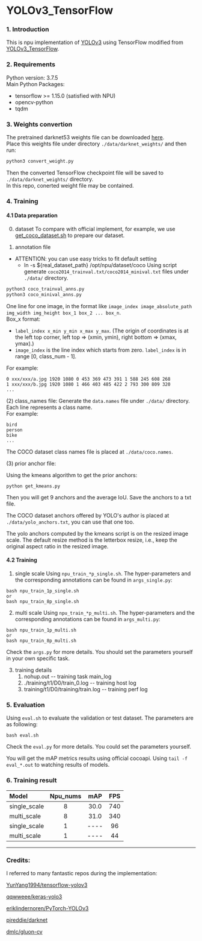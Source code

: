 #  YOLOv3_TensorFlow

### 1. Introduction
This is npu implementation of [YOLOv3](https://pjreddie.com/media/files/papers/YOLOv3.pdf) using TensorFlow modified from [YOLOv3_TensorFlow](https://github.com/wizyoung/YOLOv3_TensorFlow).   

### 2. Requirements
Python version: 3.7.5  
Main Python Packages:
- tensorflow >= 1.15.0 (satisfied with NPU)
- opencv-python
- tqdm

### 3. Weights convertion
The pretrained darknet53 weights file can be downloaded [here](https://pjreddie.com/media/files/darknet53.conv.74).        
Place this weights file under directory `./data/darknet_weights/` and then run:
```python
python3 convert_weight.py
```
Then the converted TensorFlow checkpoint file will be saved to `./data/darknet_weights/` directory.  
In this repo, conerted weight file may be contained. 

### 4. Training
#### 4.1 Data preparation 
0. dataset
To compare with official implement, for example, we use [get_coco_dataset.sh](https://github.com/pjreddie/darknet/blob/master/scripts/get_coco_dataset.sh) to prepare our dataset.

1. annotation file
- ATTENTION: you can use easy tricks to fit default setting
    - ln -s ${real_dataset_path} /opt/npu/dataset/coco 
Using script generate `coco2014_trainval.txt/coco2014_minival.txt` files under `./data/` directory.
```python
python3 coco_trainval_anns.py
python3 coco_minival_anns.py
```   
One line for one image, in the format like `image_index image_absolute_path img_width img_height box_1 box_2 ... box_n`.    
Box_x format: 
- `label_index x_min y_min x_max y_max`. (The origin of coordinates is at the left top corner, left top => (xmin, ymin), right bottom => (xmax, ymax).)       
-  `image_index` is the line index which starts from zero. `label_index` is in range [0, class_num - 1].

For example:
```
0 xxx/xxx/a.jpg 1920 1080 0 453 369 473 391 1 588 245 608 268
1 xxx/xxx/b.jpg 1920 1080 1 466 403 485 422 2 793 300 809 320
...
```

(2)  class_names file:
Generate the `data.names` file under `./data/` directory. Each line represents a class name.     
For example:     
```
bird
person
bike
...
```

The COCO dataset class names file is placed at `./data/coco.names`.

(3) prior anchor file:

Using the kmeans algorithm to get the prior anchors:

```
python get_kmeans.py
```

Then you will get 9 anchors and the average IoU. Save the anchors to a txt file.

The COCO dataset anchors offered by YOLO's author is placed at `./data/yolo_anchors.txt`, you can use that one too.

The yolo anchors computed by the kmeans script is on the resized image scale.  The default resize method is the letterbox resize, i.e., keep the original aspect ratio in the resized image.

#### 4.2 Training
1. single scale
Using `npu_train_*p_single.sh`. The hyper-parameters and the corresponding annotations can be found in `args_single.py`:

```shell
bash npu_train_1p_single.sh 
or 
bash npu_train_8p_single.sh
```

2. multi scale
Using `npu_train_*p_multi.sh`. The hyper-parameters and the corresponding annotations can be found in `args_multi.py`:

```shell
bash npu_train_1p_multi.sh 
or 
bash npu_train_8p_multi.sh
```

Check the `args.py` for more details. You should set the parameters yourself in your own specific task.

3. training details
     1. nohup.out -- training task main_log
     2. ./training/t1/D0/train_0.log -- training host log
     3. training/t1/D0/training/train.log -- training perf log

### 5. Evaluation

Using `eval.sh` to evaluate the validation or test dataset. The parameters are as following:

```shell
bash eval.sh
```

Check the `eval.py` for more details. You could set the parameters yourself. 

You will get the mAP metrics results using official cocoapi.
Using `tail -f eval_*.out` to watching results of models.


### 6. Training result

| Model                 | Npu_nums | mAP      | FPS       |
| :-------------------- | :------: | :------: | :------:  |
| single_scale          | 8        |    30.0  | 740       |
| multi_scale           | 8        |    31.0  | 340       |
| single_scale          | 1        |    ----  | 96        |
| multi_scale           | 1        |    ----  | 44        |




-------

### Credits:

I referred to many fantastic repos during the implementation:

[YunYang1994/tensorflow-yolov3](https://github.com/YunYang1994/tensorflow-yolov3)

[qqwweee/keras-yolo3](https://github.com/qqwweee/keras-yolo3)

[eriklindernoren/PyTorch-YOLOv3](https://github.com/eriklindernoren/PyTorch-YOLOv3)

[pjreddie/darknet](https://github.com/pjreddie/darknet)

[dmlc/gluon-cv](https://github.com/dmlc/gluon-cv/tree/master/scripts/detection/yolo)

